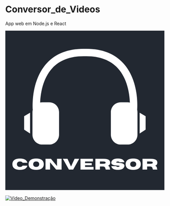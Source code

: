 # Conversor_de_Videos 
App web em Node.js e React

![Imagem do Projeto](./front/conversor/src/Images/Conversor.png)

[![Video_Demonstração](https://img.youtube.com/vi/TAbOfp8qNpc/0)](https://www.youtube.com/watch?v=TAbOfp8qNpc "Video_Demonstração")

